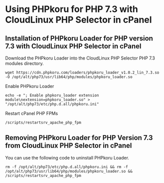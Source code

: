 # Using PHPkoru for PHP 7.3 with CloudLinux PHP Selector in cPanel

## Installation of PHPkoru Loader for PHP version 7.3 with CloudLinux PHP Selector in cPanel

Download the PHPkoru Loader into the CloudLinux PHP Selector PHP 7.3 modules directory.
```shell
wget https://cdn.phpkoru.com/loaders/phpkoru_loader_v1.0.2_lin_7.3.so -O /opt/alt/php73/usr/lib64/php/modules/phpkoru_loader.so
```

Enable PHPkoru Loader
```shell
echo -e "; Enable phpkoru_loader extension module\nextension=phpkoru_loader.so" > "/opt/alt/php73/etc/php.d.all/phpkoru.ini"
```

Restart cPanel PHP FPMs
```shell
/scripts/restartsrv_apache_php_fpm
```

## Removing PHPkoru Loader for PHP Version 7.3 from CloudLinux PHP Selector in cPanel

You can use the following code to uninstall PHPkoru Loader.
```shell
rm -f /opt/alt/php73/etc/php.d.all/phpkoru.ini && rm -f /opt/alt/php73/usr/lib64/php/modules/phpkoru_loader.so && /scripts/restartsrv_apache_php_fpm
```